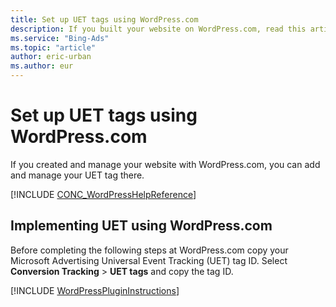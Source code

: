 ```yaml
---
title: Set up UET tags using WordPress.com
description: If you built your website on WordPress.com, read this article to learn how to set up UET tags on it.
ms.service: "Bing-Ads"
ms.topic: "article"
author: eric-urban
ms.author: eur
---
```


# Set up UET tags using WordPress.com

If you created and manage your website with WordPress.com, you can add and manage your UET tag there.

[!INCLUDE [CONC_WordPressHelpReference](CONC_WordPressHelpReference)]
## Implementing UET using WordPress.com

Before completing the following steps at WordPress.com copy your Microsoft Advertising  Universal Event Tracking (UET) tag ID. Select **Conversion Tracking** > **UET tags** and copy the tag ID.

[!INCLUDE [WordPressPluginInstructions](./includes/WordPressPluginInstructions.md)]

